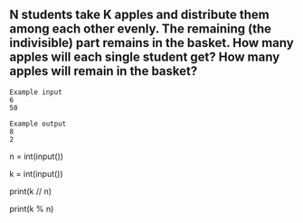 ## N students take K apples and distribute them among each other evenly. The remaining (the indivisible) part remains in the basket. How many apples will each single student get? How many apples will remain in the basket?

```
Example input
6
50

Example output
8
2
```
n = int(input())

k = int(input())

print(k // n)   

print(k % n)
